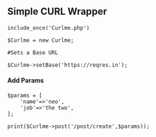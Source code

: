 ## Simple CURL Wrapper

```
include_once('Curlme.php')   

$Curlme = new Curlme;

#Sets a Base URL

$Curlme->setBase('https://reqres.in');
```

#### Add Params

```
$params = [ 
	'name'=>'neo',
	'job'=>'the two',
];

print($Curlme->post('/post/create',$params));